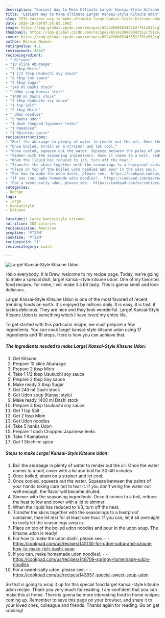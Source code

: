 ```yaml
---
description: "Easiest Way to Make Ultimate Large! Kansai-Style Kitsune Udon"
title: "Easiest Way to Make Ultimate Large! Kansai-Style Kitsune Udon"
slug: 1532-easiest-way-to-make-ultimate-large-kansai-style-kitsune-udon
date: 2020-10-20T07:58:05.199Z
image: https://img-global.cpcdn.com/recipes/6524280008343552/751x532cq70/large-kansai-style-kitsune-udon-recipe-main-photo.jpg
thumbnail: https://img-global.cpcdn.com/recipes/6524280008343552/751x532cq70/large-kansai-style-kitsune-udon-recipe-main-photo.jpg
cover: https://img-global.cpcdn.com/recipes/6524280008343552/751x532cq70/large-kansai-style-kitsune-udon-recipe-main-photo.jpg
author: Ronnie Newman
ratingvalue: 4.1
reviewcount: 45647
recipeingredient:
- " Kitsune"
- "10 slice Aburaage"
- "2 tbsp Mirin"
- "1 1/2 tbsp Usukuchi soy sauce"
- "2 tbsp Soy sauce"
- "3 tbsp Sugar"
- "240 ml Dashi stock"
- " Udon soup Kansai style"
- "1400 ml Dashi stock"
- "3 tbsp Usukuchi soy sauce"
- "1 tsp Salt"
- "2 tbsp Mirin"
- " Udon noodles"
- "5 hanks Udon"
- "1 dash Chopped Japanese leeks"
- "1 Kamaboko"
- "1 Shichimi spice"
recipeinstructions:
- "Boil the aburaage in plenty of water to render out the oil. Once the water comes to a boil, cover with a lid and boil for 30-40 minutes."
- "Once boiled, strain on a strainer and let cool."
- "Once cooled, squeeze out the water. Squeeze between the palms of your hands taking care not to tear it. If you don&#39;t wring the water out well enough, the flavor will become diluted."
- "Simmer with the seasoning ingredients. Once it comes to a boil, reduce the heat to low and cover with a lid to simmer."
- "When the liquid has reduced to 1/3, turn off the heat."
- "Transfer the skins together with the seasonings to a heatproof container, then let rest for at least one hour. If you can, let it sit overnight to really let the seasonings seep in."
- "Place on top of the boiled udon noodles and pour in the udon soup. The kitsune udon is ready!"
- "For how to make the udon dashi, please see.  https://cookpad.com/us/recipes/145130-for-udon-soba-and-ozouni-how-to-make-rich-dashi-soup"
- "If you can, make homemade udon noodles!.  https://cookpad.com/us/recipes/148709-springy-homemade-udon-noodles"
- "For a sweet-salty udon, please see.  https://cookpad.com/us/recipes/143957-special-sweet-soup-udon"
categories:
- Recipe
tags:
- large
- kansaistyle
- kitsune

katakunci: large kansaistyle kitsune 
nutrition: 282 calories
recipecuisine: American
preptime: "PT27M"
cooktime: "PT32M"
recipeyield: "1"
recipecategory: Lunch

---
```



![Large! Kansai-Style Kitsune Udon](https://img-global.cpcdn.com/recipes/6524280008343552/751x532cq70/large-kansai-style-kitsune-udon-recipe-main-photo.jpg)

Hello everybody, it is Drew, welcome to my recipe page. Today, we're going to make a special dish, large! kansai-style kitsune udon. One of my favorites food recipes. For mine, I will make it a bit tasty. This is gonna smell and look delicious.

Large! Kansai-Style Kitsune Udon is one of the most favored of recent trending foods on earth. It's enjoyed by millions daily. It is easy, it is fast, it tastes delicious. They are nice and they look wonderful. Large! Kansai-Style Kitsune Udon is something which I have loved my entire life.




To get started with this particular recipe, we must prepare a few ingredients. You can cook large! kansai-style kitsune udon using 17 ingredients and 10 steps. Here is how you can achieve that.

<!--inarticleads1-->

##### The ingredients needed to make Large! Kansai-Style Kitsune Udon:

1. Get  Kitsune
1. Prepare 10 slice Aburaage
1. Prepare 2 tbsp Mirin
1. Take 1 1/2 tbsp Usukuchi soy sauce
1. Prepare 2 tbsp Soy sauce
1. Make ready 3 tbsp Sugar
1. Get 240 ml Dashi stock
1. Get  Udon soup (Kansai style)
1. Make ready 1400 ml Dashi stock
1. Prepare 3 tbsp Usukuchi soy sauce
1. Get 1 tsp Salt
1. Get 2 tbsp Mirin
1. Get  Udon noodles
1. Take 5 hanks Udon
1. Prepare 1 dash Chopped Japanese leeks
1. Take 1 Kamaboko
1. Get 1 Shichimi spice




<!--inarticleads2-->

##### Steps to make Large! Kansai-Style Kitsune Udon:

1. Boil the aburaage in plenty of water to render out the oil. Once the water comes to a boil, cover with a lid and boil for 30-40 minutes.
1. Once boiled, strain on a strainer and let cool.
1. Once cooled, squeeze out the water. Squeeze between the palms of your hands taking care not to tear it. If you don&#39;t wring the water out well enough, the flavor will become diluted.
1. Simmer with the seasoning ingredients. Once it comes to a boil, reduce the heat to low and cover with a lid to simmer.
1. When the liquid has reduced to 1/3, turn off the heat.
1. Transfer the skins together with the seasonings to a heatproof container, then let rest for at least one hour. If you can, let it sit overnight to really let the seasonings seep in.
1. Place on top of the boiled udon noodles and pour in the udon soup. The kitsune udon is ready!
1. For how to make the udon dashi, please see. -  - https://cookpad.com/us/recipes/145130-for-udon-soba-and-ozouni-how-to-make-rich-dashi-soup
1. If you can, make homemade udon noodles!. -  - https://cookpad.com/us/recipes/148709-springy-homemade-udon-noodles
1. For a sweet-salty udon, please see. -  - https://cookpad.com/us/recipes/143957-special-sweet-soup-udon




So that is going to wrap it up for this special food large! kansai-style kitsune udon recipe. Thank you very much for reading. I am confident that you can make this at home. There is gonna be more interesting food in home recipes coming up. Remember to save this page on your browser, and share it to your loved ones, colleague and friends. Thanks again for reading. Go on get cooking!
